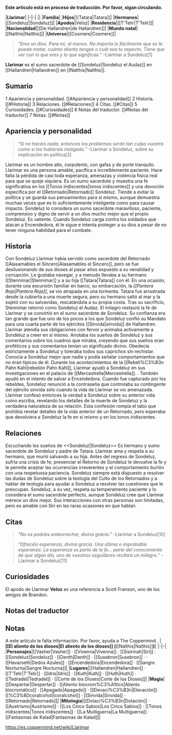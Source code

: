 **Este artículo está en proceso de traducción. Por favor, sigan circulando.**


|**Llarimar**|
|-|-|
||
|**Familia**|
|**Hijos**|[[Tatara\|Tatara]]|
|**Hermanos**|[[Sondeluz\|Sondeluz]]|
|**Apodos**|Veloz|
|**Residencia**|[[T'Telir\|T'Telir]]|
|**Nacionalidad**|[[De Hallandren\|de Hallandren]]|
|**Mundo natal**|[[Nalthis\|Nalthis]]|
|**Universo**|[[Cosmere\|Cosmere]]|

>“*Eres un dios. Para mí, al menos. No importa lo fácilmente que se te pueda matar, cuánto aliento tengas o cuál sea tu aspecto. Tiene que ver con lo que eres y lo que significas.*”
\-Llarimar a Sondeluz[1]


**Llarimar** es el sumo sacerdote de [[Sondeluz\|Sondeluz el Audaz]] en [[Hallandren\|Hallandren]] en [[Nalthis\|Nalthis]].

## Sumario

1 Apariencia y personalidad. [[#Apariencia y personalidad]] 
2 Historia. [[#Historia]] 
3 Relaciones. [[#Relaciones]] 
4 Citas. [[#Citas]] 
5 Curiosidades. [[#Curiosidades]] 
6 Notas del traductor. [[#Notas del traductor]] 
7 Notas. [[#Notas]] 


## Apariencia y personalidad
>“*Si no hacéis nada, entonces los problemas serán tan culpa vuestra como si los hubierais instigado.*”
\-Llarimar a Sondeluz, sobre su implicación en política[2]


Llarimar es un hombre alto, corpulento, con gafas y de porte tranquilo.
Llarimar es una persona amable, pacífica e increíblemente paciente. Hace falta la pérdida de casi toda esperanza, amenazas y violencia física real para que se queje siquiera. Es un sumo sacerdote y muestra una fe significativa en los [[Tonos iridiscentes\|tonos iridiscentes]] y una devoción específica por el [[Retornado\|Retornado]] Sondeluz. Tiende a evitar la política y se guarda sus pensamientos para sí mismo, aunque demuestra muchas veces que es lo suficientemente inteligente como para causar impacto. Sondeluz lo considera un sumo sacerdote maravilloso, paciente, comprensivo y digno de servir a un dios mucho mejor que el propio Sondeluz.
Es valiente. Cuando Sondeluz carga contra los soldados que atacan a Encendedora, él le sigue e intenta proteger a su dios a pesar de no tener ninguna habilidad para el combate.

## Historia
  Con Sondeluz
Llarimar había servido como sacerdote del Retornado [[Alasamables el Sincero\|Alasamables el Sincero]], pero se fue desilusionando de sus dioses al pasar años expuesto a su venalidad y corrupción. Le gustaba navegar, y a menudo llevaba a su hermano [[Stennimar\|Stennimar]] y a su hija [[Tatara\|Tatara]] con él. En una ocasión, durante una excursión familiar en barco, su embarcación, la *[[Pantera Roja\|Pantera Roja]]*, se vio atrapada en una tormenta. Tatara fue arrastrada desde la cubierta a una muerte segura, pero su hermano saltó al mar y la sujetó con su salvavidas, rescatándola a su propia costa. Tras su sacrificio, Stennimar retornó como Sondeluz el Audaz. El milagro restauró la fe de Llarimar y se convirtió en el sumo sacerdote de Sondeluz. Su confianza era tan grande que fue uno de los pocos a los que Sondeluz confió su Mandato para una cuarta parte de los ejércitos [[Sinvida\|sinvida]] de Hallandren.
Llarimar atendía sus obligaciones con fervor y animaba activamente a Sondeluz a creer en sí mismo. Anotaba los sueños de Sondeluz y sus comentarios sobre los cuadros que miraba, creyendo que sus sueños eran proféticos y sus comentarios tenían un significado divino. Obedecía estrictamente a Sondeluz y toleraba todos sus caprichos sin rechistar. Conocía a Sondeluz mejor que nadie y podía señalar comportamientos que no eran típicos de él.
Durante los acontecimientos de la [[Rebeli%C3%B3n Pahn Kahl\|rebelión Pahn Kahl]], Llarimar ayudó a Sondeluz en sus investigaciones en el palacio de [[Mercestrella\|Mercestrella]]. . También ayudó en el intento de salvar a Encendedora. Cuando fue capturado por los rebeldes, Sondeluz renunció a la contraseña que controlaba su contingente del ejército sinvida sólo cuando la vida de Llarimar se vio amenazada. Llarimar confesó entonces la verdad a Sondeluz sobre su anterior vida como escriba, revelando los detalles de la muerte de Sondeluz y la verdadera naturaleza de su relación. Esta confesión rompía el tabú que prohibía revelar detalles de la vida anterior de un Retornado, pero esperaba que devolviera a Sondeluz la fe en sí mismo y en los tonos iridiscentes.

## Relaciones
  Escuchando los sueños de <<Sondeluz\|Sondeluz>>
Es hermano y sumo sacerdote de Sondeluz y padre de Tatara. Llarimar ama y respeta a su hermano, que murió salvando a su hija. Antes del regreso de Sondeluz, sufría una crisis de fe; presenciar el Retorno de Sondeluz le devuelve la fe y le permite aceptar las ocurrencias irreverentes y el comportamiento burlón con una respetuosa paciencia. Sondeluz siempre está dispuesto a resolver las dudas de Sondeluz sobre la teología del Culto de los Retornados y a hablar de teología para ayudar a Sondeluz a resolver las cuestiones que le preocupan. Sondeluz, a su vez, respeta su temperamento paciente y lo considera el sumo sacerdote perfecto, aunque Sondeluz cree que Llarimar merece un dios mejor.
Sus interacciones con otras personas son limitadas, pero es amable con Siri en las raras ocasiones en que hablan.

## Citas
>“*No os podréis emborrachar, divina gracia.*”
\-Llarimar a Sondeluz[10]


>“*Ofrecéis esperanza, divina gracia. Una última e improbable esperanza. La esperanza es parte de la fe... parte del conocimiento de que algún día, uno de vuestros seguidores recibirá un milagro.*”
\-Llarimar a Sondeluz[11]


## Curiosidades
El apodo de Llarimar **Veloz** es una referencia a Scott Franson, uno de los amigos de Brandon.
## Notas del traductor

## Notas

A este artículo le falta información. Por favor, ayuda a The Coppermind .
|**[[El aliento de los dioses\|El aliento de los dioses]] (**[[Nalthis\|Nalthis]]**)**|
|-|-|
|**Personajes**|[[Vasher\|Vasher]] · [[Vivenna\|Vivenna]] · [[Sisirinah\|Siri]] · [[Sondeluz\|Sondeluz]] · [[Denth\|Denth]] · [[Susebron\|Susebron]] ·  · [[Havarseth\|Dedos Azules]] · [[Encendedora\|Encendedora]] · [[Sangre Nocturna\|Sangre Nocturna]]|
|**Lugares**|[[Hallandren\|Hallandren]] · [[T'Telir\|T'Telir]] · [[Idris\|Idris]] · [[Kuth\|Kuth]] · [[Huth\|Huth]] · [[Tedradel\|Tedradel]] · [[Corte de los Dioses\|Corte de los Dioses]]|
|**Magia**|[[Despertar\|Despertar]] · [[Aliento biocrom%C3%A1tico\|Aliento biocromático]] · [[Apagado\|Apagado]] · [[Elevaci%C3%B3n\|Elevación]]· [[%C3%8Dcoralcohol\|Ícoralcohol]] · [[Sinvida\|Sinvida]] · [[Retornado\|Retornado]]|
|**Mitología**|[[Dotaci%C3%B3n\|Dotación]] · [[Austrismo\|Austrismo]] · [[Los Cinco Sabios\|Los Cinco Sabios]] · [[Tonos iridiscentes\|Tonos iridiscentes]] · [[La Multiguerra\|La Multiguerra]] · [[Fantasmas de Kalad\|Fantasmas de Kalad]]|



https://es.coppermind.net/wiki/Llarimar